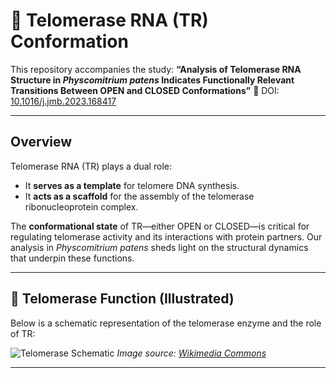 # 🧬 Telomerase RNA (TR) Conformation

This repository accompanies the study:
**“Analysis of Telomerase RNA Structure in *Physcomitrium patens* Indicates Functionally Relevant Transitions Between OPEN and CLOSED Conformations”**
📄 DOI: [10.1016/j.jmb.2023.168417](https://doi.org/10.1016/j.jmb.2023.168417)

---

## Overview

Telomerase RNA (TR) plays a dual role:

* It **serves as a template** for telomere DNA synthesis.
* It **acts as a scaffold** for the assembly of the telomerase ribonucleoprotein complex.

The **conformational state** of TR—either OPEN or CLOSED—is critical for regulating telomerase activity and its interactions with protein partners. Our analysis in *Physcomitrium patens* sheds light on the structural dynamics that underpin these functions.

---

## 🔬 Telomerase Function (Illustrated)

Below is a schematic representation of the telomerase enzyme and the role of TR:

![Telomerase Schematic](https://github.com/user-attachments/assets/35e14202-7dcf-42a4-b658-b354025c8bca)
*Image source: [Wikimedia Commons](https://commons.wikimedia.org/wiki/File:Working_principle_of_telomerase.png)*

---


